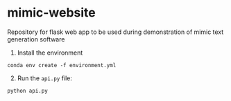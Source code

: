 # mimic-website

Repository for flask web app to be used during demonstration of mimic text generation software

1. Install the environment
```
conda env create -f environment.yml
```
2. Run the `api.py` file:
```
python api.py
```
